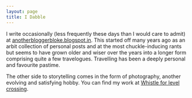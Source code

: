 ```yaml
---
layout: page
title: I Dabble
---
```


I write occasionally (less frequently these days than I would care to admit) at [anotherbloggerbloke.blogspot.in](http://anotherbloggerbloke.blogspot.in). This started off many years ago as an arbit collection of personal posts and at the most chuckle-inducing rants but seems to have grown older and wiser over the years into a longer form comprising quite a few travelogues. Travelling has been a deeply personal and favourite pastime.

The other side to storytelling comes in the form of photography, another evolving and satisfying hobby. You can find my work at [Whistle for level crossing](http://tuxerman.tumblr.com).